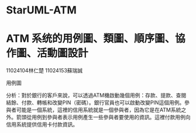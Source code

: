 # StarUML-ATM

# ATM 系统的用例圖、類圖、順序圖、協作圖、活動圖設計

11024104林仁楚  11024153蘇瑞誠

用例圖

分析：對於銀行的客戶來說，可以透過ATM機啟動幾個用例：存款、提款、查閱結餘、付款、轉帳和改變PIN（密碼）。銀行官員也可以啟動改變PIN這個用例。參與者可能是一個系統，這裡的信用系統就是一個參與者，因為它是在ATM系統之外。箭頭從用例到參與者表示用例產生一些參與者要使用的資訊。這裡付款用例向信用系統提供信用卡付款資訊。
